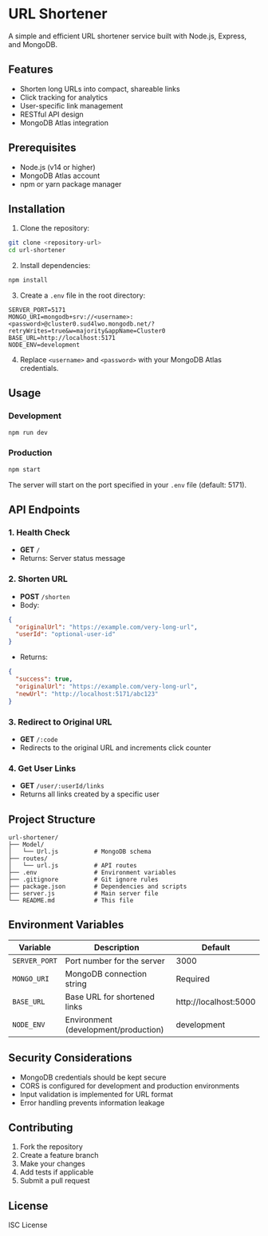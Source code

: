 # URL Shortener

A simple and efficient URL shortener service built with Node.js, Express, and MongoDB.

## Features

- Shorten long URLs into compact, shareable links
- Click tracking for analytics
- User-specific link management
- RESTful API design
- MongoDB Atlas integration

## Prerequisites

- Node.js (v14 or higher)
- MongoDB Atlas account
- npm or yarn package manager

## Installation

1. Clone the repository:
```bash
git clone <repository-url>
cd url-shortener
```

2. Install dependencies:
```bash
npm install
```

3. Create a `.env` file in the root directory:
```env
SERVER_PORT=5171
MONGO_URI=mongodb+srv://<username>:<password>@cluster0.sud4lwo.mongodb.net/?retryWrites=true&w=majority&appName=Cluster0
BASE_URL=http://localhost:5171
NODE_ENV=development
```

4. Replace `<username>` and `<password>` with your MongoDB Atlas credentials.

## Usage

### Development
```bash
npm run dev
```

### Production
```bash
npm start
```

The server will start on the port specified in your `.env` file (default: 5171).

## API Endpoints

### 1. Health Check
- **GET** `/`
- Returns: Server status message

### 2. Shorten URL
- **POST** `/shorten`
- Body:
```json
{
  "originalUrl": "https://example.com/very-long-url",
  "userId": "optional-user-id"
}
```
- Returns:
```json
{
  "success": true,
  "originalUrl": "https://example.com/very-long-url",
  "newUrl": "http://localhost:5171/abc123"
}
```

### 3. Redirect to Original URL
- **GET** `/:code`
- Redirects to the original URL and increments click counter

### 4. Get User Links
- **GET** `/user/:userId/links`
- Returns all links created by a specific user

## Project Structure

```
url-shortener/
├── Model/
│   └── Url.js          # MongoDB schema
├── routes/
│   └── url.js          # API routes
├── .env                # Environment variables
├── .gitignore          # Git ignore rules
├── package.json        # Dependencies and scripts
├── server.js           # Main server file
└── README.md           # This file
```

## Environment Variables

| Variable | Description | Default |
|----------|-------------|---------|
| `SERVER_PORT` | Port number for the server | 3000 |
| `MONGO_URI` | MongoDB connection string | Required |
| `BASE_URL` | Base URL for shortened links | http://localhost:5000 |
| `NODE_ENV` | Environment (development/production) | development |

## Security Considerations

- MongoDB credentials should be kept secure
- CORS is configured for development and production environments
- Input validation is implemented for URL format
- Error handling prevents information leakage

## Contributing

1. Fork the repository
2. Create a feature branch
3. Make your changes
4. Add tests if applicable
5. Submit a pull request

## License

ISC License